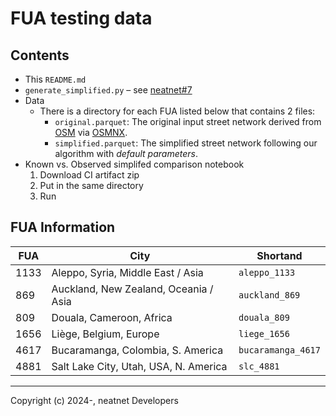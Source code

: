 # FUA testing data

## Contents

* This `README.md`
* `generate_simplified.py` – see [neatnet#7](https://github.com/uscuni/neatnet/issues/7)
* Data
   * There is a directory for each FUA listed below that contains 2 files:
      * `original.parquet`: The original input street network derived from [OSM](https://www.openstreetmap.org/about) via [OSMNX](https://osmnx.readthedocs.io/en/stable/).
      * `simplified.parquet`: The simplified street network following our algorithm with *default parameters*.
* Known vs. Observed simplifed comparison notebook
   1. Download CI artifact zip
   2. Put in the same directory
   3. Run

## FUA Information

| FUA  | City                                   | Shortand              |
| ---  | ---                                    | ---                   |
| 1133 | Aleppo, Syria, Middle East / Asia      | `aleppo_1133`         |
| 869  | Auckland, New Zealand, Oceania / Asia  | `auckland_869`        |
| 809  | Douala, Cameroon, Africa               | `douala_809`          |
| 1656 | Liège, Belgium, Europe                 | `liege_1656`          |
| 4617 | Bucaramanga, Colombia, S. America      | `bucaramanga_4617`    |
| 4881 | Salt Lake City, Utah, USA, N. America  | `slc_4881`            |

---------------------------------------

Copyright (c) 2024-, neatnet Developers
